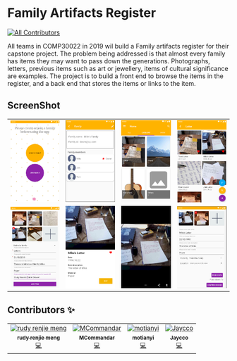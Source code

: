 # Family Artifacts Register 
[![All Contributors](https://img.shields.io/badge/all_contributors-4-orange.svg?style=flat-square)](#contributors)

All teams in COMP30022 in 2019 wil build a Family artifacts register for their capstone project. The problem being addressed is that almost every family has items they may want to pass down the generations. Photographs, letters, previous items such as art or jewellery, items of cultural significance are examples. The project is to build a front end to browse the items in the register, and a back end that stores the items or links to the item.

## ScreenShot
<table border="0">
 <tr>
    <td><img src="demo/familySystem.png"!></td>
    <td><img src="demo/familyInfo.png"!></td>
    <td><img src="demo/home page.png"!></td>
    <td><img src="demo/itemlist.png"!></td>
 </tr>
 <tr>
    <td><img src="demo/upload.png"!></td>
    <td><img src="demo/ItemDetail.png"!></td>
    <td><img src="demo/DetailImages.png"!></td>
    <td><img src="demo/edit.png"!></td>
 </tr>
</table>

## Contributors ✨

<!-- ALL-CONTRIBUTORS-LIST:START - Do not remove or modify this section -->
<!-- prettier-ignore -->
<table>
  <tr>
    <td align="center"><a href="http://mrj9990123@gmail.com"><img src="https://avatars2.githubusercontent.com/u/36201915?v=4" width="100px;" alt="rudy renjie meng"/><br /><sub><b>rudy renjie meng</b></sub></a><br /><a href="https://github.com/BeginnerRudy/BeginnerRudy-COMP30022-IT-Project/commits?author=BeginnerRudy" title="Code">💻</a></td>
    <td align="center"><a href="https://github.com/MCommandar"><img src="https://avatars1.githubusercontent.com/u/43230612?v=4" width="100px;" alt="MCommandar"/><br /><sub><b>MCommandar</b></sub></a><br /><a href="https://github.com/BeginnerRudy/BeginnerRudy-COMP30022-IT-Project/commits?author=MCommandar" title="Code">💻</a></td>
    <td align="center"><a href="https://github.com/motianyi"><img src="https://avatars3.githubusercontent.com/u/37366982?v=4" width="100px;" alt="motianyi"/><br /><sub><b>motianyi</b></sub></a><br /><a href="https://github.com/BeginnerRudy/BeginnerRudy-COMP30022-IT-Project/commits?author=motianyi" title="Code">💻</a></td>
    <td align="center"><a href="https://github.com/Jaycco"><img src="https://avatars1.githubusercontent.com/u/48306494?v=4" width="100px;" alt="Jaycco"/><br /><sub><b>Jaycco</b></sub></a><br /><a href="https://github.com/BeginnerRudy/BeginnerRudy-COMP30022-IT-Project/commits?author=Jaycco" title="Code">💻</a></td>
  </tr>
</table>

<!-- ALL-CONTRIBUTORS-LIST:END -->

